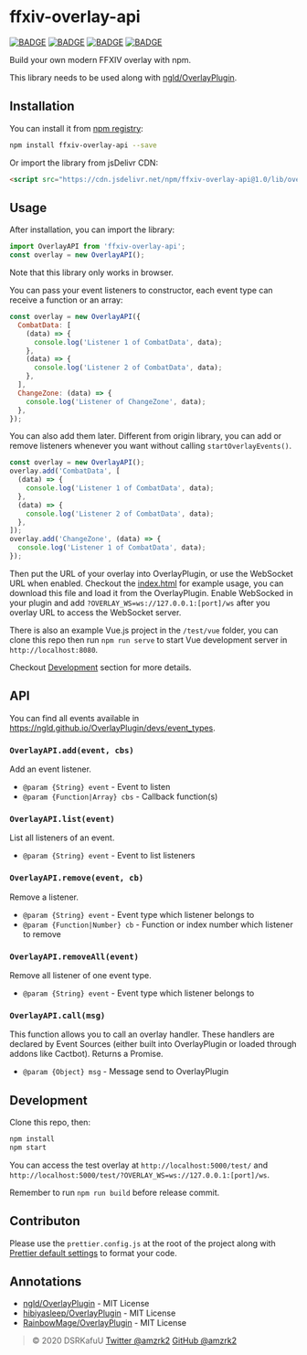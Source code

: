 # ffxiv-overlay-api

[![BADGE](https://img.shields.io/npm/v/ffxiv-overlay-api?style=flat-square)](https://www.npmjs.com/package/ffxiv-overlay-api) [![BADGE](https://img.shields.io/npm/dm/ffxiv-overlay-api?style=flat-square)](https://www.npmjs.com/package/ffxiv-overlay-api) [![BADGE](https://img.shields.io/bundlephobia/min/ffxiv-overlay-api?style=flat-square)](https://www.npmjs.com/package/ffxiv-overlay-api) [![BADGE](https://img.shields.io/npm/l/ffxiv-overlay-api?style=flat-square)](https://github.com/amzrk2/ffxiv-overlay-api/blob/master/LICENSE)

Build your own modern FFXIV overlay with npm.

This library needs to be used along with [ngld/OverlayPlugin](https://github.com/ngld/OverlayPlugin).

## Installation

You can install it from [npm registry](https://www.npmjs.com/package/ffxiv-overlay-api):

```bash
npm install ffxiv-overlay-api --save
```

Or import the library from jsDelivr CDN:

```html
<script src="https://cdn.jsdelivr.net/npm/ffxiv-overlay-api@1.0/lib/overlay.min.js"></script>
```

## Usage

After installation, you can import the library:

```js
import OverlayAPI from 'ffxiv-overlay-api';
const overlay = new OverlayAPI();
```

Note that this library only works in browser.

You can pass your event listeners to constructor, each event type can receive a function or an array:

```js
const overlay = new OverlayAPI({
  CombatData: [
    (data) => {
      console.log('Listener 1 of CombatData', data);
    },
    (data) => {
      console.log('Listener 2 of CombatData', data);
    },
  ],
  ChangeZone: (data) => {
    console.log('Listener of ChangeZone', data);
  },
});
```

You can also add them later. Different from origin library, you can add or remove listeners whenever you want without calling `startOverlayEvents()`.

```js
const overlay = new OverlayAPI();
overlay.add('CombatData', [
  (data) => {
    console.log('Listener 1 of CombatData', data);
  },
  (data) => {
    console.log('Listener 2 of CombatData', data);
  },
]);
overlay.add('ChangeZone', (data) => {
  console.log('Listener 1 of CombatData', data);
});
```

Then put the URL of your overlay into OverlayPlugin, or use the WebSocket URL when enabled. Checkout the [index.html](https://github.com/amzrk2/ffxiv-overlay-api/blob/master/test/index.html) for example usage, you can download this file and load it from the OverlayPlugin. Enable WebSocked in your plugin and add `?OVERLAY_WS=ws://127.0.0.1:[port]/ws` after you overlay URL to access the WebSocket server.

There is also an example Vue.js project in the `/test/vue` folder, you can clone this repo then run `npm run serve` to start Vue development server in `http://localhost:8080`.

Checkout [Development](#development) section for more details.

## API

You can find all events available in <https://ngld.github.io/OverlayPlugin/devs/event_types>.

### `OverlayAPI.add(event, cbs)`

Add an event listener.

- `@param {String} event` - Event to listen
- `@param {Function|Array} cbs` - Callback function(s)

### `OverlayAPI.list(event)`

List all listeners of an event.

- `@param {String} event` - Event to list listeners

### `OverlayAPI.remove(event, cb)`

Remove a listener.

- `@param {String} event` - Event type which listener belongs to
- `@param {Function|Number} cb` - Function or index number which listener to remove

### `OverlayAPI.removeAll(event)`

Remove all listener of one event type.

- `@param {String} event` - Event type which listener belongs to

### `OverlayAPI.call(msg)`

This function allows you to call an overlay handler. These handlers are declared by Event Sources (either built into OverlayPlugin or loaded through addons like Cactbot). Returns a Promise.

- `@param {Object} msg` - Message send to OverlayPlugin

## Development

Clone this repo, then:

```bash
npm install
npm start
```

You can access the test overlay at `http://localhost:5000/test/` and `http://localhost:5000/test/?OVERLAY_WS=ws://127.0.0.1:[port]/ws`.

Remember to run `npm run build` before release commit.

## Contributon

Please use the `prettier.config.js` at the root of the project along with [Prettier default settings](https://prettier.io/docs/en/options.html) to format your code.

## Annotations

- [ngld/OverlayPlugin](https://github.com/ngld/OverlayPlugin) - MIT License
- [hibiyasleep/OverlayPlugin](https://github.com/hibiyasleep/OverlayPlugin) - MIT License
- [RainbowMage/OverlayPlugin](https://github.com/RainbowMage/OverlayPlugin) - MIT License

> © 2020 DSRKafuU [Twitter @amzrk2](https://twitter.com/amzrk2) [GitHub @amzrk2](https://github.com/amzrk2)
